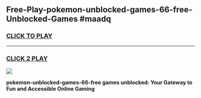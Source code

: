 
## Free-Play-pokemon-unblocked-games-66-free-Unblocked-Games #maadq
<h3>
<a href="https://news.freeplayer.one?title=pokemon-unblocked-games-66-free&ref=8M">CLICK TO PLAY</a></h3>
<hr>

<h3>
<a href="https://news.freeplayer.one?title=pokemon-unblocked-games-66-free&ref=8M">CLICK 2 PLAY</a>
  
</h3>

<a href="https://news.freeplayer.one?title=pokemon-unblocked-games-66-free&ref=8M"><img src="https://clearcache.store/games.png"></a>


**pokemon-unblocked-games-66-free games unblocked: Your Gateway to Fun and Accessible Online Gaming**
